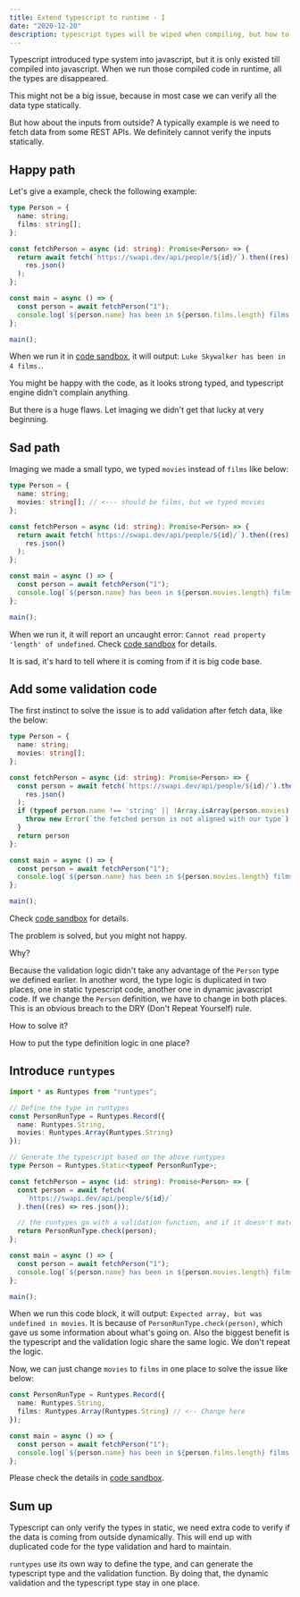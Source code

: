 ```yaml
---
title: Extend typescript to runtime - I
date: "2020-12-20"
description: typescript types will be wiped when compiling, but how to use these types in runtime?
--- 
```

Typescript introduced type system into javascript, but it is only existed till compiled into javascript.
When we run those compiled code in runtime, all the types are disappeared.

This might not be a big issue, because in most case we can verify all the data type statically.

But how about the inputs from outside? A typically example is we need to fetch data from some REST APIs. 
We definitely cannot verify the inputs statically.

## Happy path

Let's give a example, check the following example:

```typescript
type Person = {
  name: string;
  films: string[];
};

const fetchPerson = async (id: string): Promise<Person> => {
  return await fetch(`https://swapi.dev/api/people/${id}/`).then((res) =>
    res.json()
  );
};

const main = async () => {
  const person = await fetchPerson("1");
  console.log(`${person.name} has been in ${person.films.length} films.`);
};

main();
```

When we run it in [code sandbox](https://codesandbox.io/s/fetch-person-3nlee), it will output: `Luke Skywalker has been in 4 films.`.

You might be happy with the code, as it looks strong typed, and typescript engine didn't complain anything.

But there is a huge flaws. Let imaging we didn't get that lucky at very beginning.

## Sad path

Imaging we made a small typo, we typed `movies` instead of `films` like below:

```typescript
type Person = {
  name: string;
  movies: string[]; // <--- should be films, but we typed movies
};

const fetchPerson = async (id: string): Promise<Person> => {
  return await fetch(`https://swapi.dev/api/people/${id}/`).then((res) =>
    res.json()
  );
};

const main = async () => {
  const person = await fetchPerson("1");
  console.log(`${person.name} has been in ${person.movies.length} films.`); // <--- same here, and the unexpected error actually generated from here
};

main();
```

When we run it, it will report an uncaught error: `Cannot read property 'length' of undefined`.
Check [code sandbox](https://codesandbox.io/s/fetch-person-with-wrong-type-kjx03) for details.

It is sad, it's hard to tell where it is coming from if it is big code base.

## Add some validation code

The first instinct to solve the issue is to add validation after fetch data, like the below:

```typescript
type Person = {
  name: string;
  movies: string[];
};

const fetchPerson = async (id: string): Promise<Person> => {
  const person = await fetch(`https://swapi.dev/api/people/${id}/`).then((res) =>
    res.json()
  );
  if (typeof person.name !== 'string' || !Array.isArray(person.movies) || person.movies.any(movie=>typeof movie !== string)) {
    throw new Error(`the fetched person is not aligned with our type`)
  }
  return person
};

const main = async () => {
  const person = await fetchPerson("1");
  console.log(`${person.name} has been in ${person.movies.length} films.`);
};

main();
```

Check [code sandbox](https://codesandbox.io/s/fetch-person-with-wrong-type-validation-2el7q) for details.

The problem is solved, but you might not happy.

Why?

Because the validation logic didn't take any advantage of the `Person` type we defined earlier.
In another word, the type logic is duplicated in two places, one in static typescript code, another one in dynamic javascript code.
If we change the `Person` definition, we have to change in both places. This is an obvious breach to the DRY (Don't Repeat Yourself) rule.

How to solve it?

How to put the type definition logic in one place?

## Introduce `runtypes`

```typescript
import * as Runtypes from "runtypes";

// Define the type in runtypes
const PersonRunType = Runtypes.Record({
  name: Runtypes.String,
  movies: Runtypes.Array(Runtypes.String)
}); 

// Generate the typescript based on the above runtypes
type Person = Runtypes.Static<typeof PersonRunType>;

const fetchPerson = async (id: string): Promise<Person> => {
  const person = await fetch(
    `https://swapi.dev/api/people/${id}/`
  ).then((res) => res.json());

  // the runtypes go with a validation function, and if it doesn't match the types, it will throw an exception
  return PersonRunType.check(person);
};

const main = async () => {
  const person = await fetchPerson("1");
  console.log(`${person.name} has been in ${person.movies.length} films.`);
};

main();
```

When we run this code block, it will output: `Expected array, but was undefined in movies`.
It is because of `PersonRunType.check(person)`, which gave us some information about what's going on. Also the biggest benefit is the typescript and the validation logic share the same logic.
We don't repeat the logic.

Now, we can just change `movies` to `films` in one place to solve the issue like below:

```typescript
const PersonRunType = Runtypes.Record({
  name: Runtypes.String,
  films: Runtypes.Array(Runtypes.String) // <-- Change here
}); 

const main = async () => {
  const person = await fetchPerson("1");
  console.log(`${person.name} has been in ${person.films.length} films.`); // <-- Change here 
};
```

Please check the details in [code sandbox](https://codesandbox.io/s/fetch-person-wrong-type-with-runtypes-7ie21).

## Sum up

Typescript can only verify the types in static, we need extra code to verify if the data is coming from outside dynamically. This will end up with duplicated code for the type validation and hard to maintain.

`runtypes` use its own way to define the type, and can generate the typescript type and the validation function. By doing that, the dynamic validation and the typescript type stay in one place.
